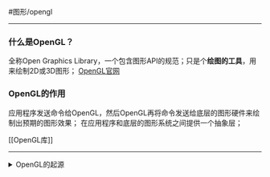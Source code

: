 #图形/opengl  
***
### 什么是OpenGL？
全称Open Graphics Library，一个包含图形API的规范；只是个**绘图的工具**，用来绘制2D或3D图形；
[OpenGL官网](https://opengl.org/)

### OpenGL的作用
应用程序发送命令给OpenGL，然后OpenGL再将命令发送给底层的图形硬件来绘制出预期的图形效果；
在应用程序和底层的图形系统之间提供一个抽象层；


[[OpenGL库]]
***
<details>
	<summary>OpenGL的起源</summary>
	<pre>
	1992年，SGI公司看到了<b>可移植性</b>的重要性，将自身拥有的专利性图形API修改成了一种开放标准；
	IRIS GL在跨平台移植过程中变成了OpenGL；
	因为有Quake这样顶级游戏的支持，OpenGL在90年代成为了无可争议的业界标准；
	</pre>
</details>




